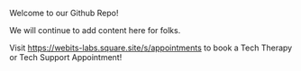Welcome to our Github Repo!

We will continue to add content here for folks.  

Visit https://webits-labs.square.site/s/appointments
  to book a Tech Therapy or Tech Support Appointment!
